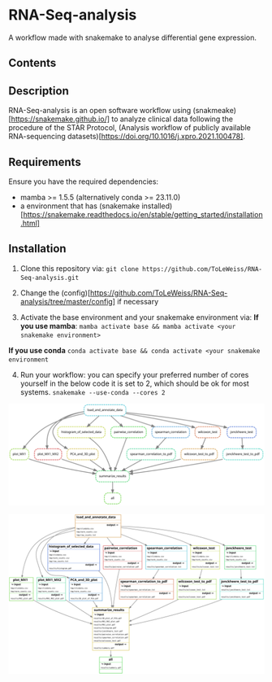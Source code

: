 # RNA-Seq-analysis
A workflow made with snakemake to analyse differential gene expression.

## Contents


## Description
RNA-Seq-analysis is an open software workflow using (snakmeake)[https://snakemake.github.io/] to 
analyze clinical data following the procedure of the STAR Protocol, (Analysis workflow of publicly 
available RNA-sequencing datasets)[https://doi.org/10.1016/j.xpro.2021.100478].

## Requirements

Ensure you have the required dependencies:
- mamba >= 1.5.5 (alternatively conda >= 23.11.0)
- a environment that has (snakemake installed)[https://snakemake.readthedocs.io/en/stable/getting_started/installation.html]

## Installation

1. Clone this repository via:
`git clone https://github.com/ToLeWeiss/RNA-Seq-analysis.git`

2. Change the (config)[https://github.com/ToLeWeiss/RNA-Seq-analysis/tree/master/config] if necessary

3. Activate the base environment and your snakemake environment via:
**If you use mamba**:
`mamba activate base && mamba activate <your snakemake environment>`

**If you use conda**
`conda activate base && conda activate <your snakemake environment`

4. Run your workflow:
you can specify your preferred number of cores yourself in the below code it is set to 2,
which should be ok for most systems.
`snakemake --use-conda --cores 2`


![Image of the DAG(Directed Acyclic Graph)](https://github.com/ToLeWeiss/RNA-Seq-analysis/blob/master/dag.svg)

![Image of the respective rules with input and output files](https://github.com/ToLeWeiss/RNA-Seq-analysis/blob/master/filegraph.svg)


